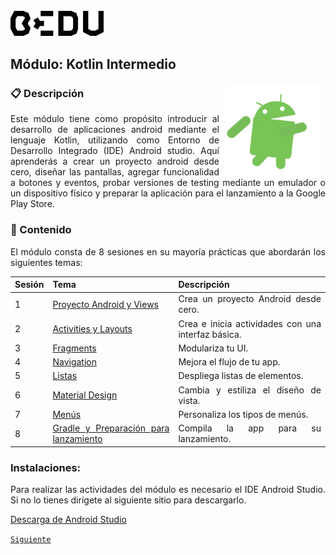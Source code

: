 <img src="images/bedu.jpg" width="150">

## Módulo: Kotlin Intermedio

<img src="images/androidify.gif" align="right" height="150" width="150" hspace="10">
<div style="text-align: justify;">

### :clipboard:  Descripción

Este módulo tiene como propósito introducir al desarrollo de aplicaciones android mediante el lenguaje Kotlin, utilizando como Entorno de Desarrollo Integrado (IDE) Android studio. Aquí aprenderás a crear un proyecto android desde cero, diseñar las pantallas, agregar funcionalidad a botones y eventos, probar versiones de testing mediante un emulador o un dispositivo físico y preparar la aplicación para el lanzamiento a la Google Play Store. 

### :memo:  Contenido

El módulo consta de 8 sesiones en su mayoría prácticas que abordarán los siguientes temas:


| Sesión | Tema                                                         | Descripción                                        |
| ------ | ------------------------------------------------------------ | -------------------------------------------------- |
| 1      | [Proyecto Android y Views](Sesion-01/Readme.md)              | Crea un proyecto Android desde cero.               |
| 2      | [Activities y Layouts](Sesion-02/Readme.md)                  | Crea e inicia actividades con una interfaz básica. |
| 3      | [Fragments](Sesion-03/Readme.md)                             | Modulariza tu UI.                                  |
| 4      | [Navigation](Sesion-04/Readme.md)                            | Mejora el flujo de tu app.                         |
| 5      | [Listas](Sesion-05/Readme.md)                                | Despliega listas de elementos.                     |
| 6      | [Material Design](Sesion-06/Readme.md)                       | Cambia y estiliza el diseño de vista.              |
| 7      | [Menús](Sesion-07/Readme.md)                                 | Personaliza los tipos de menús.                    |
| 8      | [Gradle y Preparación para lanzamiento](Sesion-08/Readme.md) | Compila la app para su lanzamiento.                |


### Instalaciones:

Para realizar las actividades del módulo es necesario el IDE Android Studio. Si no lo tienes dirígete al siguiente sitio para descargarlo.

[Descarga de Android Studio](https://developer.android.com/studio?hl=es-419&gclid=CjwKCAjw2ZaGBhBoEiwA8pfP_taektFLZxvKrdSwJSBnmRayBLarX1TgMr9TowHqvU6f5gksOxkUPxoCRYQQAvD_BwE&gclsrc=aw.dsß)

[`Siguiente`](Sesion-01/Readme.md)

</div>
